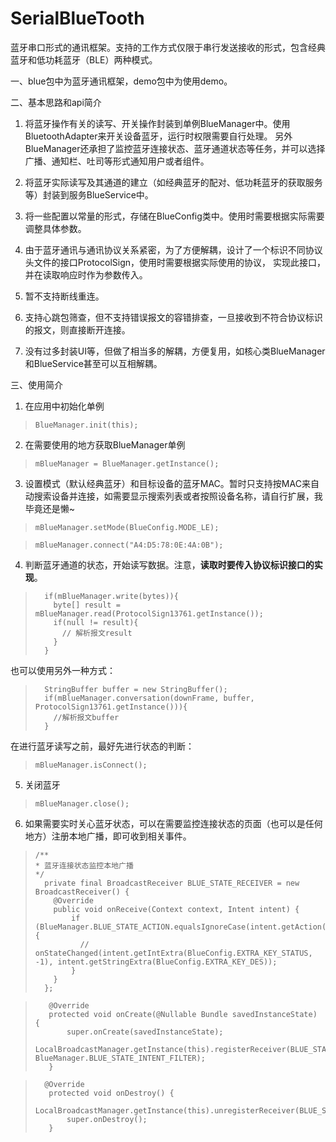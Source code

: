 # SerialBlueTooth
蓝牙串口形式的通讯框架。支持的工作方式仅限于串行发送接收的形式，包含经典蓝牙和低功耗蓝牙（BLE）两种模式。

一、blue包中为蓝牙通讯框架，demo包中为使用demo。

二、基本思路和api简介

1. 将蓝牙操作有关的读写、开关操作封装到单例BlueManager中。使用BluetoothAdapter来开关设备蓝牙，运行时权限需要自行处理。
另外BlueManager还承担了监控蓝牙连接状态、蓝牙通道状态等任务，并可以选择广播、通知栏、吐司等形式通知用户或者组件。

2. 将蓝牙实际读写及其通道的建立（如经典蓝牙的配对、低功耗蓝牙的获取服务等）封装到服务BlueService中。

3. 将一些配置以常量的形式，存储在BlueConfig类中。使用时需要根据实际需要调整具体参数。

4. 由于蓝牙通讯与通讯协议关系紧密，为了方便解耦，设计了一个标识不同协议头文件的接口ProtocolSign，使用时需要根据实际使用的协议，
实现此接口，并在读取响应时作为参数传入。

5. 暂不支持断线重连。

6. 支持心跳包筛查，但不支持错误报文的容错排查，一旦接收到不符合协议标识的报文，则直接断开连接。

7. 没有过多封装UI等，但做了相当多的解耦，方便复用，如核心类BlueManager和BlueService甚至可以互相解耦。

三、使用简介

1. 在应用中初始化单例
> `BlueManager.init(this);`

2. 在需要使用的地方获取BlueManager单例
> `mBlueManager = BlueManager.getInstance();`

3. 设置模式（默认经典蓝牙）和目标设备的蓝牙MAC。暂时只支持按MAC来自动搜索设备并连接，如需要显示搜索列表或者按照设备名称，请自行扩展，我毕竟还是懒~
> `mBlueManager.setMode(BlueConfig.MODE_LE);`

> `mBlueManager.connect("A4:D5:78:0E:4A:0B");`

4. 判断蓝牙通道的状态，开始读写数据。注意，**读取时要传入协议标识接口的实现**。
> ```
>   if(mBlueManager.write(bytes)){
>     byte[] result = mBlueManager.read(ProtocolSign13761.getInstance());
>     if(null != result){
>       // 解析报文result
>     }
>   }
  也可以使用另外一种方式：
> ```
>   StringBuffer buffer = new StringBuffer();
>   if(mBlueManager.conversation(downFrame, buffer, ProtocolSign13761.getInstance())){
>     //解析报文buffer
>   }
  在进行蓝牙读写之前，最好先进行状态的判断：
> `mBlueManager.isConnect();`

5. 关闭蓝牙
> `mBlueManager.close();`

6. 如果需要实时关心蓝牙状态，可以在需要监控连接状态的页面（也可以是任何地方）注册本地广播，即可收到相关事件。
> ```
>/**
> * 蓝牙连接状态监控本地广播
>*/
>   private final BroadcastReceiver BLUE_STATE_RECEIVER = new BroadcastReceiver() {
>     @Override
>     public void onReceive(Context context, Intent intent) {
>         if (BlueManager.BLUE_STATE_ACTION.equalsIgnoreCase(intent.getAction())) {
>           // onStateChanged(intent.getIntExtra(BlueConfig.EXTRA_KEY_STATUS, -1), intent.getStringExtra(BlueConfig.EXTRA_KEY_DES));
>         }
>     }
>   };

>```
>    @Override
>    protected void onCreate(@Nullable Bundle savedInstanceState) {
>        super.onCreate(savedInstanceState);
>        LocalBroadcastManager.getInstance(this).registerReceiver(BLUE_STATE_RECEIVER, BlueManager.BLUE_STATE_INTENT_FILTER);
>    }

>```
>   @Override
>    protected void onDestroy() {
>        LocalBroadcastManager.getInstance(this).unregisterReceiver(BLUE_STATE_RECEIVER);
>        super.onDestroy();
>    }
    
